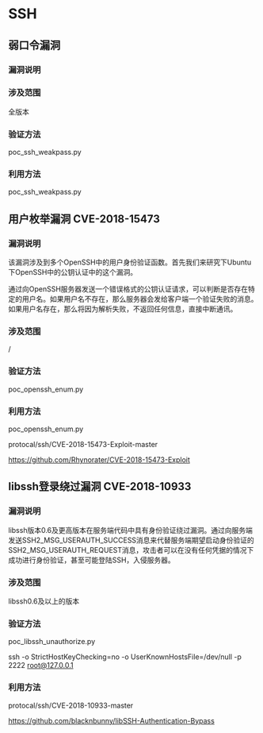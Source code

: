 # SSH
## 弱口令漏洞
### 漏洞说明


### 涉及范围
全版本
### 验证方法
poc_ssh_weakpass.py

### 利用方法
poc_ssh_weakpass.py

## 用户枚举漏洞 CVE-2018-15473
### 漏洞说明
该漏洞涉及到多个OpenSSH中的用户身份验证函数。首先我们来研究下Ubuntu下OpenSSH中的公钥认证中的这个漏洞。

通过向OpenSSH服务器发送一个错误格式的公钥认证请求，可以判断是否存在特定的用户名。如果用户名不存在，那么服务器会发给客户端一个验证失败的消息。如果用户名存在，那么将因为解析失败，不返回任何信息，直接中断通讯。
### 涉及范围
/
### 验证方法
poc_openssh_enum.py
### 利用方法

poc_openssh_enum.py

protocal/ssh/CVE-2018-15473-Exploit-master

https://github.com/Rhynorater/CVE-2018-15473-Exploit

## libssh登录绕过漏洞 CVE-2018-10933
### 漏洞说明
libssh版本0.6及更高版本在服务端代码中具有身份验证绕过漏洞。通过向服务端发送SSH2_MSG_USERAUTH_SUCCESS消息来代替服务端期望启动身份验证的SSH2_MSG_USERAUTH_REQUEST消息，攻击者可以在没有任何凭据的情况下成功进行身份验证，甚至可能登陆SSH，入侵服务器。

### 涉及范围
libssh0.6及以上的版本

### 验证方法
poc_libssh_unauthorize.py

ssh -o StrictHostKeyChecking=no -o UserKnownHostsFile=/dev/null -p 2222 root@127.0.0.1

### 利用方法

protocal/ssh/CVE-2018-10933-master

https://github.com/blacknbunny/libSSH-Authentication-Bypass

